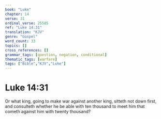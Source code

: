 ```yaml
---
book: "Luke"
chapter: 14
verse: 31
ordinal_verse: 25585
ref: "Luke 14:31"
translation: "KJV"
genre: "Gospel"
word_count: 33
topics: []
cross_references: []
grammar_tags: [question, negation, conditional]
thematic_tags: [warfare]
tags: ["Bible","KJV","Luke"]
---
```


# Luke 14:31

Or what king, going to make war against another king, sitteth not down first, and consulteth whether he be able with ten thousand to meet him that cometh against him with twenty thousand?
